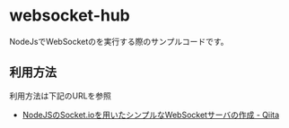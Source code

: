 # websocket-hub

NodeJsでWebSocketのを実行する際のサンプルコードです。

## 利用方法

利用方法は下記のURLを参照

- [NodeJSのSocket.ioを用いたシンプルなWebSocketサーバの作成 - Qiita](https://qiita.com/sey323/items/ba29376b8aa6a4e77fce)
